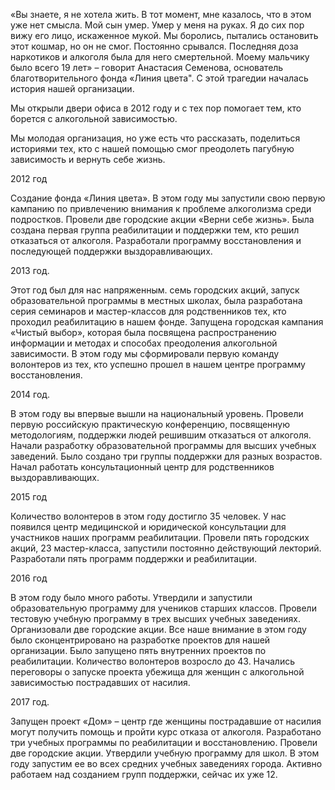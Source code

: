 «Вы знаете, я не хотела жить. В тот момент, мне казалось, что в этом уже нет смысла. Мой сын умер. Умер у меня на руках. Я до сих пор вижу его лицо, искаженное мукой. Мы боролись, пытались остановить этот кошмар, но он не смог. Постоянно срывался. Последняя доза наркотиков и алкоголя была для него смертельной. Моему мальчику было всего 19 лет» – говорит Анастасия Семенова, основатель благотворительного фонда «Линия цвета". С этой трагедии началась история нашей организации. 

Мы открыли двери офиса в 2012 году и с тех пор помогает тем, кто борется с алкогольной зависимостью. 

Мы молодая организация, но уже есть что рассказать, поделиться историями тех, кто с нашей помощью смог преодолеть пагубную зависимость и вернуть себе жизнь.

2012 год 

Создание фонда «Линия цвета». В этом году мы запустили свою первую кампанию по привлечению внимания к проблеме алкоголизма среди подростков. Провели две городские акции «Верни себе жизнь». Была создана первая группа реабилитации и поддержки тем, кто решил отказаться от алкоголя. Разработали программу восстановления и последующей поддержки выздоравливающих.

2013 год. 

Этот год был для нас напряженным. семь городских акций, запуск образовательной программы в местных школах, была разработана серия семинаров и мастер-классов для родственников тех, кто проходил реабилитацию в нашем фонде. Запущена городская кампания «Чистый выбор», которая была посвящена распространению информации и методах и способах преодоления алкогольной зависимости. В этом году мы сформировали первую команду волонтеров из тех, кто успешно прошел в нашем центре программу восстановления. 

2014 год.

В этом году вы впервые вышли на национальный уровень. Провели первую российскую практическую конференцию, посвященную методологиям, поддержки людей решившим отказаться от алкоголя. Начали разработку образовательной программы для высших учебных заведений. Было создано три группы поддержки для разных возрастов. Начал работать консультационный центр для родственников выздоравливающих. 

2015 год

Количество волонтеров в этом году достигло 35 человек. У нас появился центр медицинской и юридической консультации для участников наших программ реабилитации. Провели пять городских акций, 23 мастер-класса, запустили постоянно действующий лекторий. Разработали пять программ поддержки и реабилитации.

2016 год

В этом году было много работы. Утвердили и запустили образовательную программу для учеников старших классов. Провели тестовую учебную программу в трех высших учебных заведениях. Организовали две городские акции. Все наше внимание в этом году было сконцентрировано на разработке проектов для нашей организации. Было запущено пять внутренних проектов по реабилитации. Количество волонтеров возросло до 43. Начались переговоры о запуске проекта убежища для женщин с алкогольной зависимостью пострадавших от насилия.

2017 год. 

Запущен проект «Дом» – центр где женщины пострадавшие от насилия могут получить помощь и пройти курс отказа от алкоголя. Разработано три учебных программы по реабилитации и восстановлению. Провели две городские акции. Утвердили учебную программу для школ. В этом году запустим ее во всех средних учебных заведениях города. Активно работаем над созданием групп поддержки, сейчас их уже 12.

 
